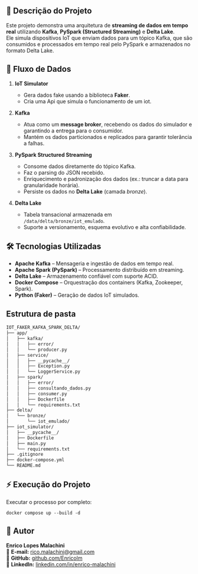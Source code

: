 ## **📜 Descrição do Projeto**

Este projeto demonstra uma arquitetura de **streaming de dados em tempo real** utilizando **Kafka**, **PySpark (Structured Streaming)** e **Delta Lake**.  
Ele simula dispositivos IoT que enviam dados para um tópico Kafka, que são consumidos e processados em tempo real pelo PySpark e armazenados no formato Delta Lake.


## **🔎 Fluxo de Dados**

1. **IoT Simulator**  
   - Gera dados fake usando a biblioteca **Faker**.  
   - Cria uma Api que simula o funcionamento de um iot.

2. **Kafka**  
   - Atua como um **message broker**, recebendo os dados do simulador e garantindo a entrega para o consumidor.  
   - Mantém os dados particionados e replicados para garantir tolerância a falhas.

3. **PySpark Structured Streaming**  
   - Consome dados diretamente do tópico Kafka.  
   - Faz o parsing do JSON recebido.  
   - Enriquecimento e padronização dos dados (ex.: truncar a data para granularidade horária).  
   - Persiste os dados no **Delta Lake** (camada *bronze*).


4. **Delta Lake**  
   - Tabela transacional armazenada em `/data/delta/bronze/iot_emulado`.  
   - Suporte a versionamento, esquema evolutivo e alta confiabilidade.


## **🛠️ Tecnologias Utilizadas**

- **Apache Kafka** – Mensageria e ingestão de dados em tempo real.
- **Apache Spark (PySpark)** – Processamento distribuído em streaming.
- **Delta Lake** – Armazenamento confiável com suporte ACID.
- **Docker Compose** – Orquestração dos containers (Kafka, Zookeeper, Spark).
- **Python (Faker)** – Geração de dados IoT simulados.

## Estrutura de pasta

```bash
IOT_FAKER_KAFKA_SPARK_DELTA/
├── app/
│   ├── kafka/                   
│   │   ├── error/
│   │   └── producer.py
│   ├── service/                  
│   │   ├── __pycache__/
│   │   ├── Exception.py
│   │   └── LoggerService.py
│   ├── spark/                    
│   │   ├── error/
│   │   ├── consultando_dados.py
│   │   ├── consumer.py
│   │   ├── Dockerfile
│   │   └── requirements.txt
├── delta/
│   └── bronze/
│       └── iot_emulado/         
├── iot_simulator/               
│   ├── __pycache__/
│   ├── Dockerfile
│   ├── main.py
│   └── requirements.txt
├── .gitignore
├── docker-compose.yml
└── README.md
```


## **⚡ Execução do Projeto**

Executar o processo por completo:
    
    
    docker compose up --build -d
    

## **👤 Autor**

**Enrico Lopes Malachini**  
📧 **E-mail:** [rico.malachini@gmail.com](mailto:rico.malachini@gmail.com)  
🔗 **GitHub:** [github.com/Enricolm](https://github.com/Enricolm)  
🔗 **LinkedIn:** [linkedin.com/in/enrico-malachini](https://www.linkedin.com/in/enrico-malachini)

